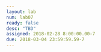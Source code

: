 ```yaml
---
layout: lab
num: lab07
ready: false
desc: "TBD"
assigned: 2018-02-28 8:00:00.00-7
due: 2018-03-04 23:59:59.59-7
---
```

